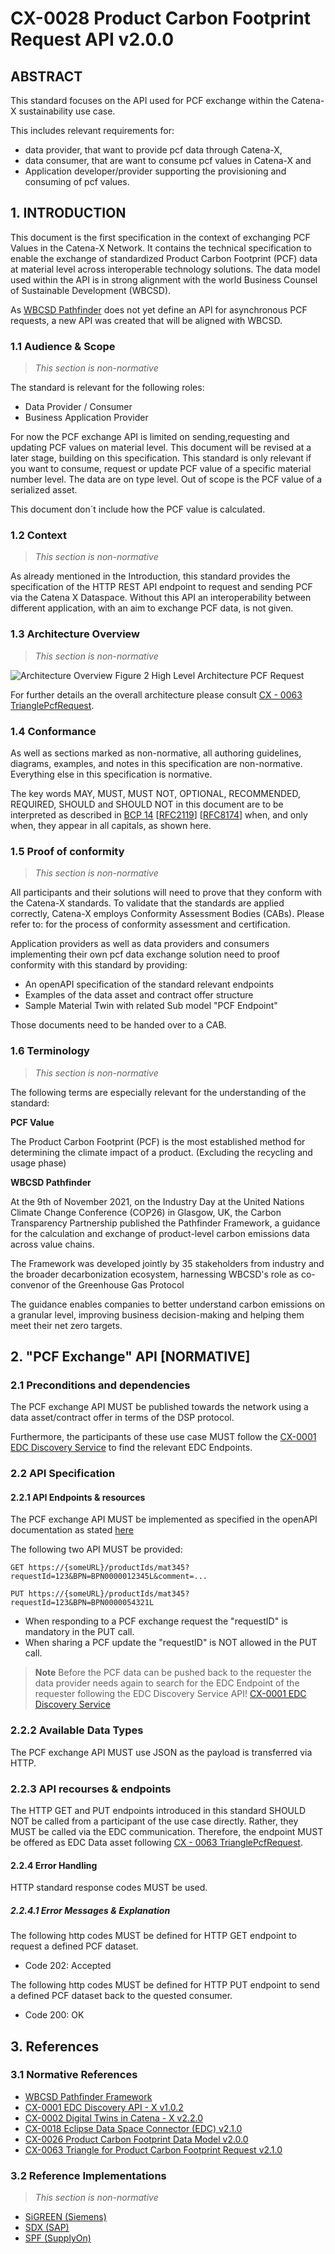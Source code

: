 
# CX-0028 Product Carbon Footprint Request API v2.0.0

## ABSTRACT

This standard focuses on the API used for PCF exchange within the Catena-X sustainability use case.

This includes relevant requirements for:

- data provider, that want to provide pcf data through Catena-X,
- data consumer, that are want to consume pcf values in Catena-X and
- Application developer/provider supporting the provisioning and consuming of pcf values.

## 1. INTRODUCTION

This document is the first specification in the context of exchanging PCF Values in the Catena-X Network. It contains the technical specification to enable the exchange of standardized Product Carbon Footprint (PCF) data at material level across interoperable technology solutions. The data model used within the API is in strong alignment with the world Business Counsel of Sustainable Development (WBCSD).

As [WBCSD Pathfinder](https://wbcsd.github.io/introduction/) does not yet define an API for asynchronous PCF requests, a new API was created that will be aligned with WBCSD.

### 1.1 Audience & Scope

> *This section is non-normative*

The standard is relevant for the following roles:

- Data Provider / Consumer
- Business Application Provider

For now the PCF exchange API is limited on sending,requesting and updating PCF
values on material level. This document will be revised at a later
stage, building on this specification. This standard is only relevant if
you want to consume, request or update PCF value of a specific material number
level. The data are on type level. Out of scope is the PCF value of a
serialized asset.

This document don´t include how the PCF value is calculated.

### 1.2 Context

> *This section is non-normative*

As already mentioned in the Introduction, this standard provides the specification of the HTTP REST API endpoint to request and sending PCF via the Catena X Dataspace. Without this API an interoperability between different application, with an aim to exchange PCF data, is not given.

### 1.3 Architecture Overview

> *This section is non-normative*

![Architecture Overview](./assets/architectural-overview.png)
Figure 2 High Level Architecture PCF Request

For further details an the overall architecture please consult [CX - 0063 TrianglePcfRequest](#31-normative-references).

### 1.4 Conformance

As well as sections marked as non-normative, all authoring guidelines,
diagrams, examples, and notes in this specification are non-normative.
Everything else in this specification is normative.

The key words MAY, MUST, MUST NOT, OPTIONAL, RECOMMENDED, REQUIRED,
SHOULD and SHOULD NOT in this document are to be interpreted as
described in [BCP
14](https://datatracker.ietf.org/doc/html/bcp14) \[[RFC2119](https://www.w3.org/TR/did-core/#bib-rfc2119)\]
\[[RFC8174](https://www.w3.org/TR/did-core/#bib-rfc8174)\] when, and
only when, they appear in all capitals, as shown here.

### 1.5 Proof of conformity

> *This section is non-normative*

All participants and their solutions will need to prove that they
conform with the Catena-X standards. To validate that the standards are
applied correctly, Catena-X employs Conformity Assessment Bodies (CABs).
Please refer to: for the process of conformity assessment and
certification.  

Application providers as well as data providers and consumers
implementing their own pcf data exchange solution need to proof
conformity with this standard by providing:

- An openAPI specification of the standard relevant endpoints
- Examples of the data asset and contract offer structure  
- Sample Material Twin with related Sub model "PCF Endpoint"

Those documents need to be handed over to a CAB.  

### 1.6 Terminology

> *This section is non-normative*

The following terms are especially relevant for the understanding of the
standard:

**PCF Value**

The Product Carbon Footprint (PCF) is the most established method for
determining the climate impact of a product. (Excluding the recycling
and usage phase)

**WBCSD Pathfinder**

At the 9th of November 2021, on the Industry Day at the United Nations
Climate Change Conference (COP26) in Glasgow, UK, the Carbon
Transparency Partnership published the Pathfinder Framework, a guidance
for the calculation and exchange of product-level carbon emissions data
across value chains.

The Framework was developed jointly by 35 stakeholders from industry and
the broader decarbonization ecosystem, harnessing WBCSD's role as
co-convenor of the Greenhouse Gas Protocol

The guidance enables companies to better understand carbon emissions on
a granular level, improving business decision-making and helping them
meet their net zero targets.

## 2. "PCF Exchange" API \[NORMATIVE\]

### 2.1 Preconditions and dependencies

The PCF exchange API MUST be published towards the network using a data
asset/contract offer in terms of the DSP protocol.

Furthermore, the participants of these use case MUST follow the [CX-0001 EDC Discovery Service](#31-normative-references) to find the relevant EDC Endpoints.

### 2.2 API Specification

#### 2.2.1 API Endpoints & resources

The PCF exchange API MUST be implemented as specified in the openAPI
documentation as stated [here](./assets/catena-x-pcf-endpoint-1_0_0.yaml)

The following two API MUST be provided:

```text
GET https://{someURL}/productIds/mat345?requestId=123&BPN=BPN0000012345L&comment=...
```

```text
PUT https://{someURL}/productIds/mat345?requestId=123&BPN=BPN0000054321L
```

- When responding to a PCF exchange request the "requestID" is mandatory in the PUT call.
- When sharing a PCF update the "requestID" is NOT allowed in the PUT call.

> **Note**
> Before the PCF data can be pushed back to the requester the data provider needs again to search for the EDC Endpoint of the requester following the EDC Discovery Service API! [CX-0001 EDC Discovery Service](#31-normative-references)

### 2.2.2 Available Data Types

The PCF exchange API MUST use JSON as the payload is transferred via
HTTP.

### 2.2.3 API recourses & endpoints

The HTTP GET and PUT endpoints introduced in this standard SHOULD NOT be
called from a participant of the use case directly. Rather, they MUST be
called via the EDC communication. Therefore, the endpoint MUST be
offered as EDC Data asset following [CX - 0063 TrianglePcfRequest](#31-normative-references).

#### 2.2.4 Error Handling

HTTP standard response codes MUST be used.

##### 2.2.4.1 Error Messages & Explanation

The following http codes MUST be defined for HTTP GET endpoint to
request a defined PCF dataset.

- Code 202: Accepted

The following http codes MUST be defined for HTTP PUT endpoint to send a
defined PCF dataset back to the quested consumer.

- Code 200: OK

## 3. References

### 3.1 Normative References

- [WBCSD Pathfinder Framework](https://wbcsd.github.io/introduction/#example-productfootprint-value)
- [CX-0001 EDC Discovery API - X v1.0.2](https://catena-x.net/de/standard-library)
- [CX-0002 Digital Twins in Catena - X v2.2.0](https://catena-x.net/de/standard-library)
- [CX-0018 Eclipse Data Space Connector (EDC) v2.1.0](https://catena-x.net/de/standard-library)
- [CX-0026 Product Carbon Footprint Data Model v2.0.0](https://catena-x.net/de/standard-library)
- [CX-0063 Triangle for Product Carbon Footprint Request v2.1.0](https://catena-x.net/de/standard-library)

### 3.2 Reference Implementations

> *This section is non-normative*

- [SiGREEN (Siemens)](https://www.siemens.com/de/de/unternehmen/themenfelder/product-carbon-footprint.html)
- [SDX (SAP)](https://www.sap.com/sustainability/climate-action.html)
- [SPF (SupplyOn)](https://www.supplyon.com/de/product-footprint)

[^1]: https://catena-x.net/fileadmin/user_upload/Vereinsdokumente/Catena-X_IP_Regelwerk_IP_Regulations.pdf

[^2]: https://catena-x.net/de/standard-library
